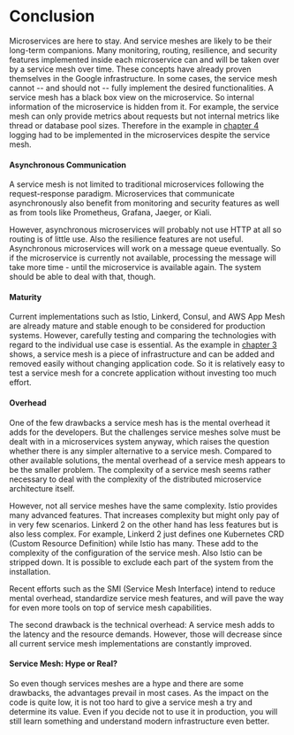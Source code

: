 # Conclusion

Microservices are here to stay. And service meshes are likely to be their long-term companions. Many monitoring, routing, resilience, and security features implemented inside each microservice can and will be taken over by a service mesh over time.
These concepts have already proven themselves in the Google infrastructure.
In some cases, the service mesh cannot -- and should not -- fully implement the desired functionalities.
A service mesh has a black box view on the microservice. So internal information
of the microservice is hidden from it. For example, the service mesh can only provide
metrics about requests but not internal metrics like thread or database pool sizes.
Therefore in the example in [chapter 4](#chapter-example) logging had to be implemented in
the microservices despite the service mesh.

#### Asynchronous Communication

A service mesh is not limited to traditional microservices following the request-response paradigm. Microservices that communicate asynchronously  also benefit from monitoring and security features
as well as from tools like Prometheus, Grafana, Jaeger, or Kiali.

However, asynchronous microservices
will probably not use HTTP at all so routing is of little use. Also the resilience features
are not useful. Asynchronous microservices will work on a message queue eventually. So if the
microservice is currently not available, processing the message will take more time - until 
the microservice is available again. The system should be able to deal with that, though.

#### Maturity

Current implementations such as Istio, Linkerd, Consul, and AWS App Mesh are already mature and stable enough to be considered for production systems. However, carefully testing and comparing the technologies with regard to the individual use case is essential. As the example in [chapter 3](#chapter-example) shows, a service mesh is a piece of infrastructure and can be added and removed easily without changing application code.
So it is relatively easy to test a service mesh for a concrete application without
investing too much effort.

#### Overhead

One of the few drawbacks a service mesh has is the mental overhead it adds for the developers. 
But the challenges service meshes solve must be dealt with in a microservices system anyway, 
which raises the question whether there is any simpler alternative to a service mesh. 
Compared to other available solutions, the mental overhead of a service mesh appears to be 
the smaller problem. The complexity of a service mesh seems rather necessary to deal with the 
complexity of the distributed microservice architecture itself.

However, not all service meshes have the same complexity. Istio provides many advanced features.
That increases complexity but might only pay of in very few scenarios. Linkerd 2 on the other hand
has less features but is also less complex. For example, Linkerd 2 just defines one Kubernetes CRD (Custom
Resource Definition) while Istio has many. These add to the complexity of the configuration of the service mesh.
Also Istio can be stripped down. It
is possible to exclude each part of the system from the installation. 

Recent efforts such as the SMI (Service Mesh Interface) intend to reduce mental overhead, standardize service 
mesh features, and will pave the way for even more tools on top of service mesh capabilities.

The second drawback is the technical overhead: A service mesh adds to the latency and the resource 
demands. However, those will decrease since all current service mesh implementations are constantly 
improved. 

#### Service Mesh: Hype or Real?

So even though services meshes are a hype and there are some
drawbacks, the advantages prevail in most cases. As the impact on the
code is quite low, it is not too hard to give a service mesh a try and
determine its value. Even if you decide not to use it in production,
you will still learn something and understand modern infrastructure
even better.
